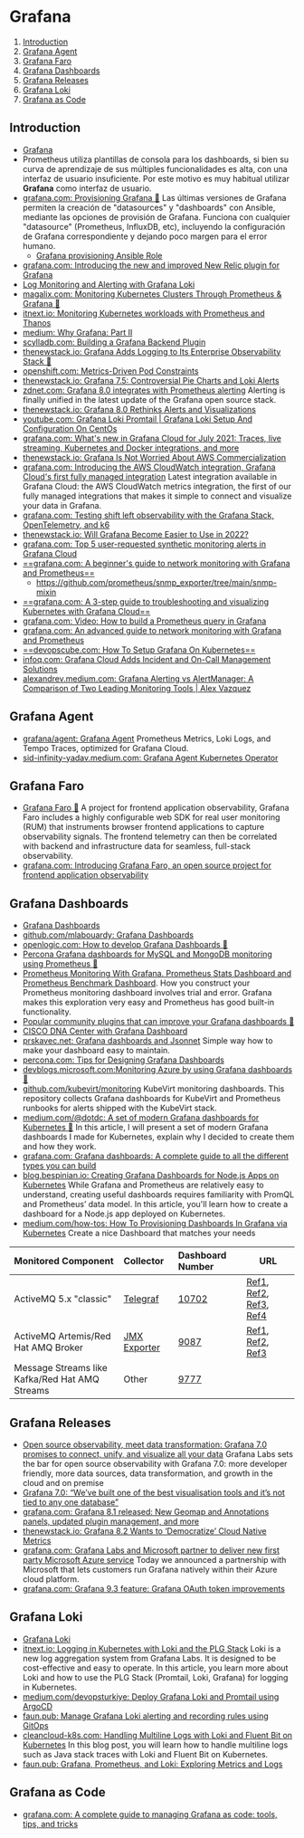 # Grafana

1. [Introduction](#introduction)
2. [Grafana Agent](#grafana-agent)
3. [Grafana Faro](#grafana-faro)
4. [Grafana Dashboards](#grafana-dashboards)
5. [Grafana Releases](#grafana-releases)
6. [Grafana Loki](#grafana-loki)
7. [Grafana as Code](#grafana-as-code)

## Introduction

- [Grafana](https://grafana.com/)
- Prometheus utiliza plantillas de consola para los dashboards, si bien su curva de aprendizaje de sus múltiples funcionalidades es alta, con una interfaz de usuario insuficiente. Por este motivo es muy habitual utilizar **Grafana** como interfaz de usuario.
- [grafana.com: Provisioning Grafana 🌟](https://grafana.com/docs/grafana/latest/administration/provisioning/) Las últimas versiones de Grafana permiten la creación de "datasources" y "dashboards" con Ansible, mediante las opciones de provisión de Grafana. Funciona con cualquier "datasource" (Prometheus, InfluxDB, etc), incluyendo la configuración de Grafana correspondiente y dejando poco margen para el error humano.
    - [Grafana provisioning Ansible Role](https://github.com/cloudalchemy/ansible-grafana)
- [grafana.com: Introducing the new and improved New Relic plugin for Grafana](https://grafana.com/blog/2020/07/22/introducing-the-new-and-improved-new-relic-plugin-for-grafana/)
- [Log Monitoring and Alerting with Grafana Loki](https://www.infracloud.io/blogs/grafana-loki-log-monitoring-alerting)
- [magalix.com: Monitoring Kubernetes Clusters Through Prometheus & Grafana 🌟](https://www.magalix.com/blog/monitoring-of-kubernetes-cluster-through-prometheus-and-grafana)
- [itnext.io: Monitoring Kubernetes workloads with Prometheus and Thanos](https://itnext.io/monitoring-kubernetes-workloads-with-prometheus-and-thanos-4ddb394b32c)
- [medium: Why Grafana: Part II](https://medium.com/lightspeed-venture-partners/why-grafana-part-ii-2e7e42e0f7bb)
- [scylladb.com: Building a Grafana Backend Plugin](https://www.scylladb.com/2020/10/01/building-a-grafana-backend-plugin/)
- [thenewstack.io: Grafana Adds Logging to Its Enterprise Observability Stack 🌟](https://thenewstack.io/grafana-adds-logging-to-its-enterprise-observability-stack/)
- [openshift.com: Metrics-Driven Pod Constraints](https://www.openshift.com/blog/metrics-driven-pod-constraints)
- [thenewstack.io: Grafana 7.5: Controversial Pie Charts and Loki Alerts](https://thenewstack.io/grafana-7-5-controversial-pie-charts-and-loki-alerts/)
- [zdnet.com: Grafana 8.0 integrates with Prometheus alerting](https://www.zdnet.com/article/grafana-8-0-integrates-with-prometheus-alerting/) Alerting is finally unified in the latest update of the Grafana open source stack.
- [thenewstack.io: Grafana 8.0 Rethinks Alerts and Visualizations](https://thenewstack.io/grafana-8-0-rethinks-alerts-and-visualizations/)
- [youtube.com: Grafana Loki Promtail | Grafana Loki Setup And Configuration On CentOs](https://www.youtube.com/watch?v=iqpLXUdJ0Ro&ab_channel=Thetips4you)
- [grafana.com: What's new in Grafana Cloud for July 2021: Traces, live streaming, Kubernetes and Docker integrations, and more](https://grafana.com/blog/2021/07/06/whats-new-in-grafana-cloud-for-july-2021-traces-live-streaming-kubernetes-and-docker-integrations-and-more/)
- [thenewstack.io: Grafana Is Not Worried About AWS Commercialization](https://thenewstack.io/grafana-is-not-worried-about-aws-commercialization/)
- [grafana.com: Introducing the AWS CloudWatch integration, Grafana Cloud's first fully managed integration](https://grafana.com/blog/2021/11/17/2021/11/17/grafana-aws-cloudwatch-integration/) Latest integration available in Grafana Cloud: the AWS CloudWatch metrics integration, the first of our fully managed integrations that makes it simple to connect and visualize your data in Grafana.
- [grafana.com: Testing shift left observability with the Grafana Stack, OpenTelemetry, and k6](https://grafana.com/blog/2021/12/06/testing-shift-left-observability-with-the-grafana-stack-opentelemetry-and-k6/)
- [thenewstack.io: Will Grafana Become Easier to Use in 2022?](https://thenewstack.io/will-grafana-become-easier-to-use-in-2022)
- [grafana.com: Top 5 user-requested synthetic monitoring alerts in Grafana Cloud](https://grafana.com/blog/2022/01/11/top-5-user-requested-synthetic-monitoring-alerts-in-grafana-cloud/)
- [==grafana.com: A beginner's guide to network monitoring with Grafana and Prometheus==](https://grafana.com/blog/2022/01/19/a-beginners-guide-to-network-monitoring-with-grafana-and-prometheus/)
    - https://github.com/prometheus/snmp_exporter/tree/main/snmp-mixin
- [==grafana.com: A 3-step guide to troubleshooting and visualizing Kubernetes with Grafana Cloud==](https://grafana.com/blog/2021/11/19/a-3-step-guide-to-troubleshooting-and-visualizing-kubernetes-with-grafana-cloud/)
- [grafana.com: Video: How to build a Prometheus query in Grafana](https://grafana.com/blog/2022/01/27/video-how-to-build-a-prometheus-query-in-grafana/)
- [grafana.com: An advanced guide to network monitoring with Grafana and Prometheus](https://grafana.com/blog/2022/02/01/an-advanced-guide-to-network-monitoring-with-grafana-and-prometheus/)
- [==devopscube.com: How To Setup Grafana On Kubernetes==](https://devopscube.com/setup-grafana-kubernetes/)
- [infoq.com: Grafana Cloud Adds Incident and On-Call Management Solutions](https://www.infoq.com/news/2022/02/grafana-incident-oncall/)
- [alexandrev.medium.com: Grafana Alerting vs AlertManager: A Comparison of Two Leading Monitoring Tools | Alex Vazquez](https://alexandrev.medium.com/grafana-alerting-vs-alertmanager-a-comparison-of-two-leading-monitoring-tools-5e262446a5f9)

## Grafana Agent

- [grafana/agent: Grafana Agent](https://github.com/grafana/agent) Prometheus Metrics, Loki Logs, and Tempo Traces, optimized for Grafana Cloud.
- [sid-infinity-yadav.medium.com: Grafana Agent Kubernetes Operator](https://sid-infinity-yadav.medium.com/grafana-agent-kubernetes-operator-f89b744487f5)

## Grafana Faro

- [Grafana Faro 🌟](https://grafana.com/oss/faro/) A project for frontend application observability, Grafana Faro includes a highly configurable web SDK for real user monitoring (RUM) that instruments browser frontend applications to capture observability signals. The frontend telemetry can then be correlated with backend and infrastructure data for seamless, full-stack observability.
- [grafana.com: Introducing Grafana Faro, an open source project for frontend application observability](https://grafana.com/blog/2022/11/02/introducing-grafana-faro-oss-application-observability/)

## Grafana Dashboards

- [Grafana Dashboards](https://grafana.com/grafana/dashboards)
- [github.com/mlabouardy: Grafana Dashboards](https://github.com/mlabouardy/grafana-dashboards)
- [openlogic.com: How to develop Grafana Dashboards 🌟](https://www.openlogic.com/blog/how-visualize-prometheus-data-grafana)
- [Percona Grafana dashboards for MySQL and MongoDB monitoring using Prometheus 🌟](https://github.com/percona/grafana-dashboards)
- [Prometheus Monitoring With Grafana. Prometheus Stats Dashboard and Prometheus Benchmark Dashboard](https://dzone.com/articles/prometheus-monitoring-with-grafana). How you construct your Prometheus monitoring dashboard involves trial and error. Grafana makes this exploration very easy and Prometheus has good built-in functionality.
- [Popular community plugins that can improve your Grafana dashboards 🌟](https://grafana.com/blog/2020/08/26/popular-community-plugins-that-can-improve-your-grafana-dashboards/)
- [CISCO DNA Center with Grafana Dashboard](https://hawar.no/2020/09/cisco-dna-center-with-grafana-dashboard/)
- [prskavec.net: Grafana dashboards and Jsonnet](https://www.prskavec.net/post/grafana-jsonnet/) Simple way how to make your dashboard easy to maintain.
- [percona.com: Tips for Designing Grafana Dashboards](https://www.percona.com/blog/2019/11/22/designing-grafana-dashboards/)
- [devblogs.microsoft.com:Monitoring Azure by using Grafana dashboards 🌟](https://devblogs.microsoft.com/devops/monitoring-azure-by-using-grafana-dashboards/)
- [github.com/kubevirt/monitoring](https://github.com/kubevirt/monitoring) KubeVirt monitoring dashboards. This repository collects Grafana dashboards for KubeVirt and Prometheus runbooks for alerts shipped with the KubeVirt stack.
- [medium.com/@dotdc: A set of modern Grafana dashboards for Kubernetes 🌟](https://medium.com/@dotdc/a-set-of-modern-grafana-dashboards-for-kubernetes-4b989c72a4b2) In this article, I will present a set of modern Grafana dashboards I made for Kubernetes, explain why I decided to create them and how they work.
- [grafana.com: Grafana dashboards: A complete guide to all the different types you can build](https://grafana.com/blog/2022/06/06/grafana-dashboards-a-complete-guide-to-all-the-different-types-you-can-build/)
- [blog.bespinian.io: Creating Grafana Dashboards for Node.js Apps on Kubernetes](https://blog.bespinian.io/posts/creating-grafana-dashboards-for-nodejs-on-kubernetes/) While Grafana and Prometheus are relatively easy to understand, creating useful dashboards requires familiarity with PromQL and Prometheus’ data model. In this article, you'll learn how to create a dashboard for a Node.js app deployed on Kubernetes.
- [medium.com/how-tos: How To Provisioning Dashboards In Grafana via Kubernetes](https://medium.com/how-tos/how-to-provisioning-dashboards-in-grafana-via-kubernetes-5d261508658d) Create a nice Dashboard that matches your needs

Monitored Component|Collector|Dashboard Number|URL
:------------------|:-------|:---------------|------------
ActiveMQ 5.x "classic"|[Telegraf](https://www.influxdata.com/time-series-platform/telegraf/)|[10702](https://grafana.com/grafana/dashboards/10702)|[Ref1](https://docs.wavefront.com/activemq.html), [Ref2](https://github.com/influxdata/telegraf/tree/master/plugins/inputs/activemq), [Ref3](https://github.com/prometheus/jmx_exporter/blob/master/example_configs/activemq.yml), [Ref4](https://stackoverflow.com/questions/57107282/prometheus-and-activemq-integration)
ActiveMQ Artemis/Red Hat AMQ Broker|[JMX Exporter](https://github.com/prometheus/jmx_exporter)|[9087](https://grafana.com/grafana/dashboards/9087)|[Ref1](https://github.com/prometheus/jmx_exporter/blob/master/example_configs/artemis-2.yml), [Ref2](http://techiekhannotes.blogspot.com/2018/12/artemis-monitoring-with-grafana.html), [Ref3](https://github.com/rh-messaging/artemis-prometheus-metrics-plugin)
Message Streams like Kafka/Red Hat AMQ Streams|Other|[9777](https://grafana.com/grafana/dashboards/9777)|

## Grafana Releases

- [Open source observability, meet data transformation: Grafana 7.0 promises to connect, unify, and visualize all your data](https://www.zdnet.com/article/open-source-observability-meet-data-transformation-grafana-7-0-promises-to-connect-unify-and-visualize-all-your-data/) Grafana Labs sets the bar for open source observability with Grafana 7.0: more developer friendly, more data sources, data transformation, and growth in the cloud and on premise
- [Grafana 7.0: “We’ve built one of the best visualisation tools and it’s not tied to any one database”](https://jaxenter.com/grafana-7-0-interview-tom-wilkie-172261.html)
- [grafana.com: Grafana 8.1 released: New Geomap and Annotations panels, updated plugin management, and more](https://grafana.com/blog/2021/08/05/grafana-8.1-released-new-geomap-and-annotations-panels-updated-plugin-management-and-more/)
- [thenewstack.io: Grafana 8.2 Wants to ‘Democratize’ Cloud Native Metrics](https://thenewstack.io/grafana-wants-to-democratize-cloud-native-metrics/)
- [grafana.com: Grafana Labs and Microsoft partner to deliver new first party Microsoft Azure service](https://grafana.com/about/press/2021/11/10/grafana-labs-and-microsoft-partner-to-deliver-new-first-party-microsoft-azure-service) Today we announced a partnership with Microsoft that lets customers run Grafana natively within their Azure cloud platform.
- [grafana.com: Grafana 9.3 feature: Grafana OAuth token improvements](https://grafana.com/blog/2022/12/08/grafana-9.3-feature-grafana-oauth-token-improvements/?mdm=social)

## Grafana Loki

- [Grafana Loki](https://grafana.com/oss/loki/)
- [itnext.io: Logging in Kubernetes with Loki and the PLG Stack](https://itnext.io/logging-in-kubernetes-with-loki-and-the-plg-stack-93b27c90ec34) Loki is a new log aggregation system from Grafana Labs. It is designed to be cost-effective and easy to operate. In this article, you learn more about Loki and how to use the PLG Stack (Promtail, Loki, Grafana) for logging in Kubernetes.
- [medium.com/devopsturkiye: Deploy Grafana Loki and Promtail using ArgoCD](https://medium.com/devopsturkiye/deploy-grafana-loki-and-promtail-using-argocd-416b2fd4539f)
- [faun.pub: Manage Grafana Loki alerting and recording rules using GitOps](https://faun.pub/manage-grafana-lokis-alerting-and-recording-rules-using-gitops-c26d06d772c6)
- [cleancloud-k8s.com: Handling Multiline Logs with Loki and Fluent Bit on Kubernetes](https://cleancloud-k8s.com/2022/01/19/handling-multiline-logging-with-loki-and-fluent-bit-on-kubernetes/) In this blog post, you will learn how to handle multiline logs such as Java stack traces with Loki and Fluent Bit on Kubernetes.
- [faun.pub: Grafana, Prometheus, and Loki: Exploring Metrics and Logs](https://faun.pub/grafana-prometheus-and-loki-exploring-metrics-and-logs-f198637784fc)

## Grafana as Code

- [grafana.com: A complete guide to managing Grafana as code: tools, tips, and tricks](https://grafana.com/blog/2022/12/06/a-complete-guide-to-managing-grafana-as-code-tools-tips-and-tricks/)